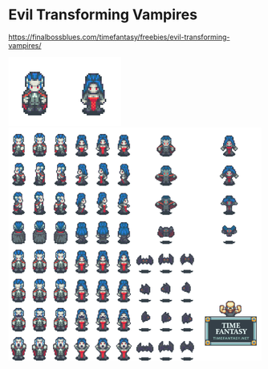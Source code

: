 # Evil Transforming Vampires

<https://finalbossblues.com/timefantasy/freebies/evil-transforming-vampires/>

![](./vampire_anim_preview.gif)
![](./vampire.png)
